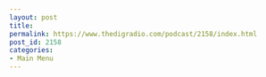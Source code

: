 ```yaml
---
layout: post
title: 
permalink: https://www.thedigradio.com/podcast/2158/index.html
post_id: 2158
categories: 
- Main Menu
---
```



